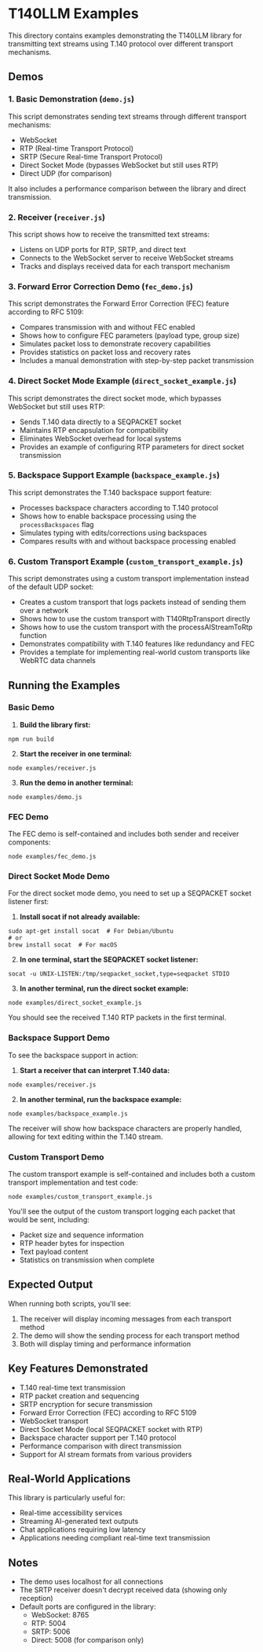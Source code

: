 # T140LLM Examples

This directory contains examples demonstrating the T140LLM library for transmitting text streams using T.140 protocol over different transport mechanisms.

## Demos

### 1. Basic Demonstration (`demo.js`)

This script demonstrates sending text streams through different transport mechanisms:
- WebSocket
- RTP (Real-time Transport Protocol)
- SRTP (Secure Real-time Transport Protocol)
- Direct Socket Mode (bypasses WebSocket but still uses RTP)
- Direct UDP (for comparison)

It also includes a performance comparison between the library and direct transmission.

### 2. Receiver (`receiver.js`)

This script shows how to receive the transmitted text streams:
- Listens on UDP ports for RTP, SRTP, and direct text
- Connects to the WebSocket server to receive WebSocket streams
- Tracks and displays received data for each transport mechanism

### 3. Forward Error Correction Demo (`fec_demo.js`)

This script demonstrates the Forward Error Correction (FEC) feature according to RFC 5109:
- Compares transmission with and without FEC enabled
- Shows how to configure FEC parameters (payload type, group size)
- Simulates packet loss to demonstrate recovery capabilities
- Provides statistics on packet loss and recovery rates
- Includes a manual demonstration with step-by-step packet transmission

### 4. Direct Socket Mode Example (`direct_socket_example.js`)

This script demonstrates the direct socket mode, which bypasses WebSocket but still uses RTP:
- Sends T.140 data directly to a SEQPACKET socket
- Maintains RTP encapsulation for compatibility
- Eliminates WebSocket overhead for local systems
- Provides an example of configuring RTP parameters for direct socket transmission

### 5. Backspace Support Example (`backspace_example.js`)

This script demonstrates the T.140 backspace support feature:
- Processes backspace characters according to T.140 protocol
- Shows how to enable backspace processing using the `processBackspaces` flag
- Simulates typing with edits/corrections using backspaces
- Compares results with and without backspace processing enabled

### 6. Custom Transport Example (`custom_transport_example.js`)

This script demonstrates using a custom transport implementation instead of the default UDP socket:
- Creates a custom transport that logs packets instead of sending them over a network
- Shows how to use the custom transport with T140RtpTransport directly
- Shows how to use the custom transport with the processAIStreamToRtp function
- Demonstrates compatibility with T.140 features like redundancy and FEC
- Provides a template for implementing real-world custom transports like WebRTC data channels

## Running the Examples

### Basic Demo

1. **Build the library first:**
```
npm run build
```

2. **Start the receiver in one terminal:**
```
node examples/receiver.js
```

3. **Run the demo in another terminal:**
```
node examples/demo.js
```

### FEC Demo

The FEC demo is self-contained and includes both sender and receiver components:

```
node examples/fec_demo.js
```

### Direct Socket Mode Demo

For the direct socket mode demo, you need to set up a SEQPACKET socket listener first:

1. **Install socat if not already available:**
```
sudo apt-get install socat  # For Debian/Ubuntu
# or
brew install socat  # For macOS
```

2. **In one terminal, start the SEQPACKET socket listener:**
```
socat -u UNIX-LISTEN:/tmp/seqpacket_socket,type=seqpacket STDIO
```

3. **In another terminal, run the direct socket example:**
```
node examples/direct_socket_example.js
```

You should see the received T.140 RTP packets in the first terminal.

### Backspace Support Demo

To see the backspace support in action:

1. **Start a receiver that can interpret T.140 data:**
```
node examples/receiver.js
```

2. **In another terminal, run the backspace example:**
```
node examples/backspace_example.js
```

The receiver will show how backspace characters are properly handled, allowing for text editing within the T.140 stream.

### Custom Transport Demo

The custom transport example is self-contained and includes both a custom transport implementation and test code:

```
node examples/custom_transport_example.js
```

You'll see the output of the custom transport logging each packet that would be sent, including:
- Packet size and sequence information
- RTP header bytes for inspection
- Text payload content
- Statistics on transmission when complete

## Expected Output

When running both scripts, you'll see:

1. The receiver will display incoming messages from each transport method
2. The demo will show the sending process for each transport method
3. Both will display timing and performance information

## Key Features Demonstrated

- T.140 real-time text transmission
- RTP packet creation and sequencing
- SRTP encryption for secure transmission
- Forward Error Correction (FEC) according to RFC 5109
- WebSocket transport
- Direct Socket Mode (local SEQPACKET socket with RTP)
- Backspace character support per T.140 protocol
- Performance comparison with direct transmission
- Support for AI stream formats from various providers

## Real-World Applications

This library is particularly useful for:
- Real-time accessibility services
- Streaming AI-generated text outputs
- Chat applications requiring low latency
- Applications needing compliant real-time text transmission

## Notes

- The demo uses localhost for all connections
- The SRTP receiver doesn't decrypt received data (showing only reception)
- Default ports are configured in the library:
  - WebSocket: 8765
  - RTP: 5004
  - SRTP: 5006
  - Direct: 5008 (for comparison only)